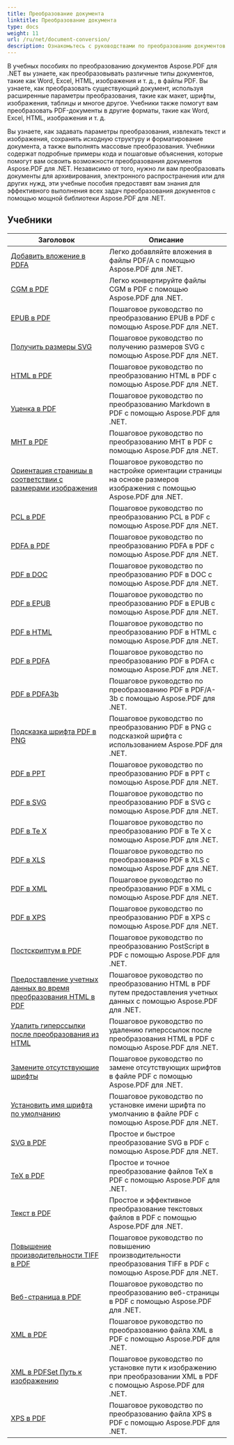 ```yaml
---
title: Преобразование документа
linktitle: Преобразование документа
type: docs
weight: 11
url: /ru/net/document-conversion/
description: Ознакомьтесь с руководствами по преобразованию документов с помощью Aspose.PDF для .NET. Легко конвертируйте файлы в разные форматы.
---
```

В учебных пособиях по преобразованию документов Aspose.PDF для .NET вы узнаете, как преобразовывать различные типы документов, такие как Word, Excel, HTML, изображения и т. д., в файлы PDF. Вы узнаете, как преобразовать существующий документ, используя расширенные параметры преобразования, такие как макет, шрифты, изображения, таблицы и многое другое. Учебники также помогут вам преобразовать PDF-документы в другие форматы, такие как Word, Excel, HTML, изображения и т. д. 

Вы узнаете, как задавать параметры преобразования, извлекать текст и изображения, сохранять исходную структуру и форматирование документа, а также выполнять массовые преобразования. Учебники содержат подробные примеры кода и пошаговые объяснения, которые помогут вам освоить возможности преобразования документов Aspose.PDF для .NET. Независимо от того, нужно ли вам преобразовать документы для архивирования, электронного распространения или для других нужд, эти учебные пособия предоставят вам знания для эффективного выполнения всех задач преобразования документов с помощью мощной библиотеки Aspose.PDF для .NET.

## Учебники
| Заголовок | Описание |
| --- | --- | 
| [Добавить вложение в PDFA](./add-attachment-to-pdfa/) | Легко добавляйте вложения в файлы PDF/A с помощью Aspose.PDF для .NET. |  
| [CGM в PDF](./cgm-to-pdf/) | Легко конвертируйте файлы CGM в PDF с помощью Aspose.PDF для .NET. |  
| [EPUB в PDF](./epub-to-pdf/) | Пошаговое руководство по преобразованию EPUB в PDF с помощью Aspose.PDF для .NET. |  
| [Получить размеры SVG](./get-svg-dimensions/) | Пошаговое руководство по получению размеров SVG с помощью Aspose.PDF для .NET. |  
| [HTML в PDF](./html-to-pdf/) | Пошаговое руководство по преобразованию HTML в PDF с помощью Aspose.PDF для .NET. |  
| [Уценка в PDF](./markdown-to-pdf/) | Пошаговое руководство по преобразованию Markdown в PDF с помощью Aspose.PDF для .NET. |  
| [MHT в PDF](./mht-to-pdf/) | Пошаговое руководство по преобразованию MHT в PDF с помощью Aspose.PDF для .NET. |  
| [Ориентация страницы в соответствии с размерами изображения](./page-orientation-according-image-dimensions/) | Пошаговое руководство по настройке ориентации страницы на основе размеров изображения с помощью Aspose.PDF для .NET. |  
| [PCL в PDF](./pcl-to-pdf/) | Пошаговое руководство по преобразованию PCL в PDF с помощью Aspose.PDF для .NET. |  
| [PDFA в PDF](./pdfa-to-pdf/) | Пошаговое руководство по преобразованию PDFA в PDF с помощью Aspose.PDF для .NET. |  
| [PDF в DOC](./pdf-to-doc/) | Пошаговое руководство по преобразованию PDF в DOC с помощью Aspose.PDF для .NET.  |  
| [PDF в EPUB](./pdf-to-epub/) | Пошаговое руководство по преобразованию PDF в EPUB с помощью Aspose.PDF для .NET. |  
| [PDF в HTML](./pdf-to-html/) | Пошаговое руководство по преобразованию PDF в HTML с помощью Aspose.PDF для .NET. |  
| [PDF в PDFA](./pdf-to-pdfa/) | Пошаговое руководство по преобразованию PDF в PDFA с помощью Aspose.PDF для .NET. |  
| [PDF в PDFA3b](./pdf-to-pdfa3b/) | Пошаговое руководство по преобразованию PDF в PDF/A-3b с помощью Aspose.PDF для .NET. |  
| [Подсказка шрифта PDF в PNG](./pdf-to-png-font-hinting/) | Пошаговое руководство по преобразованию PDF в PNG с подсказкой шрифта с использованием Aspose.PDF для .NET. |  
| [PDF в PPT](./pdf-to-ppt/) | Пошаговое руководство по преобразованию PDF в PPT с помощью Aspose.PDF для .NET. |  
| [PDF в SVG](./pdf-to-svg/) | Пошаговое руководство по преобразованию PDF в SVG с помощью Aspose.PDF для .NET. |  
| [PDF в Te X](./pdf-to-te-x/) | Пошаговое руководство по преобразованию PDF в Te X с помощью Aspose.PDF для .NET. |  
| [PDF в XLS](./pdf-to-xls/) | Пошаговое руководство по преобразованию PDF в XLS с помощью Aspose.PDF для .NET. |  
| [PDF в XML](./pdf-to-xml/) | Пошаговое руководство по преобразованию PDF в XML с помощью Aspose.PDF для .NET. |  
| [PDF в XPS](./pdf-to-xps/) | Пошаговое руководство по преобразованию PDF в XPS с помощью Aspose.PDF для .NET. |  
| [Постскриптум в PDF](./postscript-to-pdf/) | Пошаговое руководство по преобразованию PostScript в PDF с помощью Aspose.PDF для .NET. |  
| [Предоставление учетных данных во время преобразования HTML в PDF](./provide-credentials-during-html-to-pdf/) | Пошаговое руководство по преобразованию HTML в PDF путем предоставления учетных данных с помощью Aspose.PDF для .NET. |  
| [Удалить гиперссылки после преобразования из HTML](./remove-hyperlinks-after-converting-from-html/) | Пошаговое руководство по удалению гиперссылок после преобразования HTML в PDF с помощью Aspose.PDF для .NET. |  
| [Замените отсутствующие шрифты](./replace-missing-fonts/) | Пошаговое руководство по замене отсутствующих шрифтов в файле PDF с помощью Aspose.PDF для .NET. |  
| [Установить имя шрифта по умолчанию](./set-default-font-name/) | Пошаговое руководство по установке имени шрифта по умолчанию в файле PDF с помощью Aspose.PDF для .NET. |  
| [SVG в PDF](./svg-to-pdf/) | Простое и быстрое преобразование SVG в PDF с помощью Aspose.PDF для .NET. |  
| [TeX в PDF](./tex-to-pdf/) | Простое и точное преобразование файлов TeX в PDF с помощью Aspose.PDF для .NET. |  
| [Текст в PDF](./text-to-pdf/) | Простое и эффективное преобразование текстовых файлов в PDF с помощью Aspose.PDF для .NET. |  
| [Повышение производительности TIFF в PDF](./tiff-to-pdf-performance-improvement/) | Пошаговое руководство по повышению производительности преобразования TIFF в PDF с помощью Aspose.PDF для .NET. |  
| [Веб-страница в PDF](./web-page-to-pdf/) | Пошаговое руководство по преобразованию веб-страницы в PDF с помощью Aspose.PDF для .NET. |  
| [XML в PDF](./xml-to-pdf/) | Пошаговое руководство по преобразованию файла XML в PDF с помощью Aspose.PDF для .NET. |  
| [XML в PDFSet Путь к изображению](./xml-to-pdfset-image-path/) | Пошаговое руководство по установке пути к изображению при преобразовании XML в PDF с помощью Aspose.PDF для .NET. |  
| [XPS в PDF](./xps-to-pdf/) | Пошаговое руководство по преобразованию файла XPS в PDF с помощью Aspose.PDF для .NET. |  